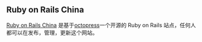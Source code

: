 ## Ruby on Rails China
[Ruby on Rails China](http://railschina.org) 是基于[octopress](http://octopress.org)一个开源的 Ruby on Rails 站点，任何人都可以在发布，管理，更新这个网站。
